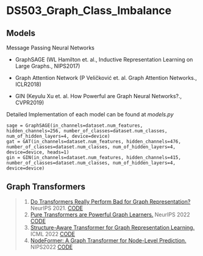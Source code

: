 # DS503_Graph_Class_Imbalance
## Models

Message Passing Neural Networks 

- GraphSAGE (WL Hamilton et. al., Inductive Representation Learning on Large Graphs., NIPS2017)

- Graph Attention Network (P Veličković et. al. Graph Attention Networks., ICLR2018)

- GIN (Keyulu Xu et. al. How Powerful are Graph Neural Networks?., CVPR2019)

Detailed Implementation of each model can be found at *models.py*

```
sage = GraphSAGE(in_channels=dataset.num_features, hidden_channels=256, number_of_classes=dataset.num_classes, num_of_hidden_layers=4, device=device)
gat = GAT(in_channels=dataset.num_features, hidden_channels=476, number_of_classes=dataset.num_classes, num_of_hidden_layers=4, device=device, heads=1)
gin = GIN(in_channels=dataset.num_features, hidden_channels=415, number_of_classes=dataset.num_classes, num_of_hidden_layers=4, device=device)

```


## Graph Transformers
> 1. [Do Transformers Really Perform Bad for Graph Representation?](https://arxiv.org/abs/2106.05234) NeurIPS 2021. [CODE](https://github.com/microsoft/Graphormer)
> 2. [Pure Transformers are Powerful Graph Learners.](https://arxiv.org/abs/2207.02505) NeurIPS 2022 [CODE](https://github.com/jw9730/tokengt)
> 3. [Structure-Aware Transformer for Graph Representation Learning.](https://arxiv.org/abs/2202.03036) ICML 2022 [CODE](https://github.com/BorgwardtLab/SAT)
> 4. [NodeFormer: A Graph Transformer for Node-Level Prediction.](https://openreview.net/pdf?id=sMezXGG5So) NIPS2022 [CODE](https://github.com/qitianwu/NodeFormer)
